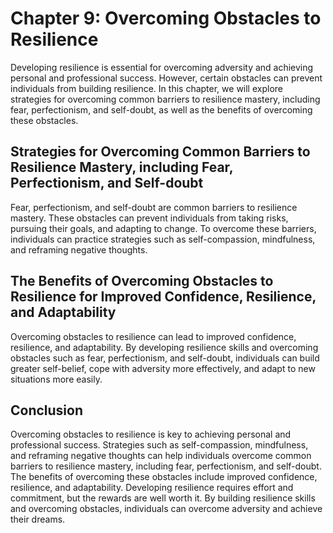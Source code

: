 Chapter 9: Overcoming Obstacles to Resilience
=============================================

Developing resilience is essential for overcoming adversity and achieving personal and professional success. However, certain obstacles can prevent individuals from building resilience. In this chapter, we will explore strategies for overcoming common barriers to resilience mastery, including fear, perfectionism, and self-doubt, as well as the benefits of overcoming these obstacles.

Strategies for Overcoming Common Barriers to Resilience Mastery, including Fear, Perfectionism, and Self-doubt
--------------------------------------------------------------------------------------------------------------

Fear, perfectionism, and self-doubt are common barriers to resilience mastery. These obstacles can prevent individuals from taking risks, pursuing their goals, and adapting to change. To overcome these barriers, individuals can practice strategies such as self-compassion, mindfulness, and reframing negative thoughts.

The Benefits of Overcoming Obstacles to Resilience for Improved Confidence, Resilience, and Adaptability
--------------------------------------------------------------------------------------------------------

Overcoming obstacles to resilience can lead to improved confidence, resilience, and adaptability. By developing resilience skills and overcoming obstacles such as fear, perfectionism, and self-doubt, individuals can build greater self-belief, cope with adversity more effectively, and adapt to new situations more easily.

Conclusion
----------

Overcoming obstacles to resilience is key to achieving personal and professional success. Strategies such as self-compassion, mindfulness, and reframing negative thoughts can help individuals overcome common barriers to resilience mastery, including fear, perfectionism, and self-doubt. The benefits of overcoming these obstacles include improved confidence, resilience, and adaptability. Developing resilience requires effort and commitment, but the rewards are well worth it. By building resilience skills and overcoming obstacles, individuals can overcome adversity and achieve their dreams.
